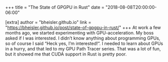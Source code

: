 +++
title = "The State of GPGPU in Rust"
date = "2018-08-08T20:00:00-06:00"

[extra]
author = "bheisler.github.io"
link = "https://bheisler.github.io/post/state-of-gpgpu-in-rust/"
+++
At work a few months ago, we started experimenting with GPU-acceleration. My boss asked if I was interested. I didn&rsquo;t know anything about programming GPUs, so of course I said &ldquo;Heck yes, I&rsquo;m interested!&ldquo;. I needed to learn about GPUs in a hurry, and that led to my GPU Path Tracer series. That was a lot of fun, but it showed me that CUDA support in Rust is pretty poor.